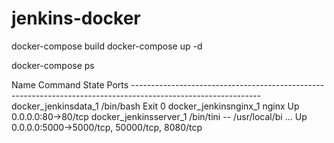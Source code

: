 # jenkins-docker

docker-compose build
docker-compose up -d

docker-compose ps
<div>
         Name                       Command               State                       Ports
--------------------------------------------------------------------------------------------------------------
docker_jenkinsdata_1     /bin/bash                        Exit 0
docker_jenkinsnginx_1    nginx                            Up       0.0.0.0:80->80/tcp
docker_jenkinsserver_1   /bin/tini -- /usr/local/bi ...   Up       0.0.0.0:5000->5000/tcp, 50000/tcp, 8080/tcp
</div>
